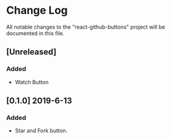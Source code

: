 # Change Log

All notable changes to the "react-github-buttons" project will be documented in this file.

## [Unreleased]
### Added

- Watch Button

## [0.1.0] 2019-6-13
### Added

- Star and Fork button.
